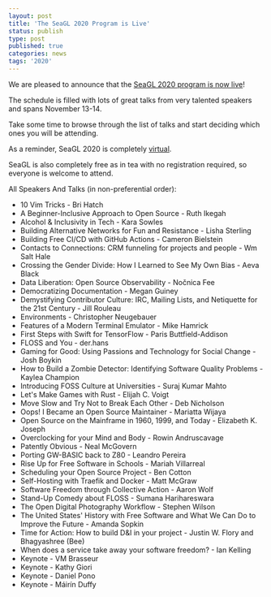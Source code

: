 ```yaml
---
layout: post
title: 'The SeaGL 2020 Program is Live'
status: publish
type: post
published: true
categories: news
tags: '2020'
---
```


We are pleased to announce that the [SeaGL 2020 program is now live](https://osem.seagl.org/conferences/seagl2020/schedule)!

The schedule is filled with lots of great talks from very talented speakers and spans November 13-14.

Take some time to browse through the list of talks and start deciding which ones you will be attending.

As a reminder, SeaGL 2020 is completely [virtual](/news/2020/05/05/virtualconf-2020.html).

SeaGL is also completely free as in tea with no registration required, so everyone is welcome to attend.

All Speakers And Talks (in non-preferential order):
* 10 Vim Tricks - Bri Hatch
* A Beginner-Inclusive Approach to Open Source - Ruth Ikegah
* Alcohol & Inclusivity in Tech - Kara Sowles
* Building Alternative Networks for Fun and Resistance - Lisha Sterling
* Building Free CI/CD with GitHub Actions - Cameron Bielstein
* Contacts to Connections: CRM funneling for projects and people - Wm Salt Hale
* Crossing the Gender Divide: How I Learned to See My Own Bias - Aeva Black
* Data Liberation: Open Source Observability - Nočnica Fee
* Democratizing Documentation - Megan Guiney
* Demystifying Contributor Culture: IRC, Mailing Lists, and Netiquette for the 21st Century - Jill Rouleau
* Environments - Christopher Neugebauer
* Features of a Modern Terminal Emulator - Mike Hamrick
* First Steps with Swift for TensorFlow - Paris Buttfield-Addison
* FLOSS and You - der.hans
* Gaming for Good: Using Passions and Technology for Social Change - Josh Boykin
* How to Build a Zombie Detector: Identifying Software Quality Problems - Kaylea Champion
* Introducing FOSS Culture at Universities - Suraj Kumar Mahto
* Let's Make Games with Rust - Elijah C. Voigt
* Move Slow and Try Not to Break Each Other - Deb Nicholson
* Oops! I Became an Open Source Maintainer - Mariatta Wijaya
* Open Source on the Mainframe in 1960, 1999, and Today - Elizabeth K. Joseph
* Overclocking for your Mind and Body - Rowin Andruscavage
* Patently Obvious - Neal McGovern
* Porting GW-BASIC back to Z80 - Leandro Pereira
* Rise Up for Free Software in Schools - Mariah Villarreal
* Scheduling your Open Source Project - Ben Cotton
* Self-Hosting with Traefik and Docker - Matt McGraw
* Software Freedom through Collective Action - Aaron Wolf
* Stand-Up Comedy about FLOSS - Sumana Harihareswara
* The Open Digital Photography Workflow - Stephen Wilson
* The United States' History with Free Software and What We Can Do to Improve the Future - Amanda Sopkin
* Time for Action: How to build D&I in your project - Justin W. Flory and Bhagyashree (Bee)
* When does a service take away your software freedom? - Ian Kelling
* Keynote - VM Brasseur
* Keynote - Kathy Giori
* Keynote - Daniel Pono
* Keynote - Máirín Duffy

